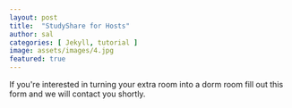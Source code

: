 ```yaml
---
layout: post
title:  "StudyShare for Hosts"
author: sal
categories: [ Jekyll, tutorial ]
image: assets/images/4.jpg
featured: true
---
```

If you're interested in turning your extra room into a dorm room fill out this form and we will contact you shortly.
